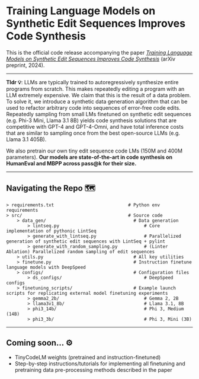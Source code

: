 # Training Language Models on Synthetic Edit Sequences Improves Code Synthesis 

This is the official code release accompanying the paper *[Training Language Models on Synthetic Edit Sequences Improves Code Synthesis](https://arxiv.org/abs/2410.02749)* (arXiv preprint, 2024).

---

**Tldr 💡**: LLMs are typically trained to autoregressively synthesize entire programs from scratch. This makes repeatedly editing a program with an LLM extremely expensive. We claim that this is the result of a data problem. To solve it, we introduce a synthetic data generation algorithm that can be used to refactor arbitrary code into sequences of error-free code edits. Repeatedly sampling from small LMs finetuned on synthetic edit sequences (e.g. Phi-3 Mini, Llama 3.1 8B) yields code synthesis solutions that are competitive with GPT-4 and GPT-4-Omni, and have total inference costs that are similar to sampling once from the best open-source LLMs (e.g. Llama 3.1 405B).

We also pretrain our own tiny edit sequence code LMs (150M and 400M parameters). **Our models are state-of-the-art in code synthesis on HumanEval and MBPP across pass@k for their size.**

---

## Navigating the Repo 🗺️

```
> requirements.txt                            # Python env requirements
> src/                                        # Source code
	> data_gen/                                 # Data generation
		> lintseq.py                                # Core implementation of pythonic LintSeq 
		> generate_with_lintseq.py                  # Parallelized generation of synthetic edit sequences with LintSeq + pylint
		> generate_with_random_sampling.py          # (Linter Ablation) Parallelized random sampling of edit sequences
	> utils.py                                  # All key utilities
	> finetune.py                               # Instruction finetune language models with DeepSpeed
	> configs/                                  # Configuration files
		> ds_configs/                               # DeepSpeed configs
	> finetuning_scripts/                       # Example launch scripts for replicating external model finetuning experiments
		> gemma2_2b/                                # Gemma 2, 2B
		> llama3v1_8b/                              # Llama 3.1, 8B
		> phi3_14b/                                 # Phi 3, Medium (14B)
		> phi3_3b/                                  # Phi 3, Mini (3B)
```

---

## Coming soon... ⚙️
- TinyCodeLM weights (pretrained and instruction-finetuned)
- Step-by-step instructions/tutorials for implementing all finetuning and pretraining data pre-processing methods described in the paper
